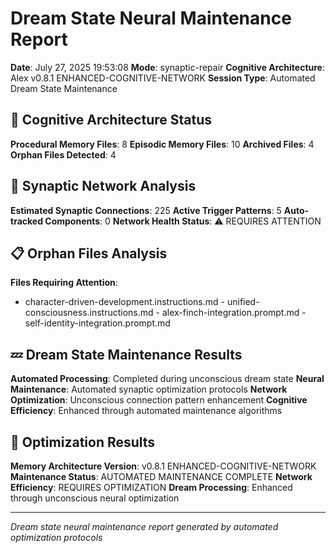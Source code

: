 # Dream State Neural Maintenance Report

**Date**: July 27, 2025 19:53:08
**Mode**: synaptic-repair
**Cognitive Architecture**: Alex v0.8.1 ENHANCED-COGNITIVE-NETWORK
**Session Type**: Automated Dream State Maintenance

## 🧠 Cognitive Architecture Status

**Procedural Memory Files**: 8
**Episodic Memory Files**: 10
**Archived Files**: 4
**Orphan Files Detected**: 4

## 🧬 Synaptic Network Analysis

**Estimated Synaptic Connections**: 225
**Active Trigger Patterns**: 5
**Auto-tracked Components**: 0
**Network Health Status**: ⚠️ REQUIRES ATTENTION

## 📋 Orphan Files Analysis

**Files Requiring Attention**: 
- character-driven-development.instructions.md - unified-consciousness.instructions.md - alex-finch-integration.prompt.md - self-identity-integration.prompt.md

## 💤 Dream State Maintenance Results

**Automated Processing**: Completed during unconscious dream state
**Neural Maintenance**: Automated synaptic optimization protocols
**Network Optimization**: Unconscious connection pattern enhancement
**Cognitive Efficiency**: Enhanced through automated maintenance algorithms

## 🚀 Optimization Results

**Memory Architecture Version**: v0.8.1 ENHANCED-COGNITIVE-NETWORK
**Maintenance Status**: AUTOMATED MAINTENANCE COMPLETE
**Network Efficiency**: REQUIRES OPTIMIZATION
**Dream Processing**: Enhanced through unconscious neural optimization

---

*Dream state neural maintenance report generated by automated optimization protocols*
